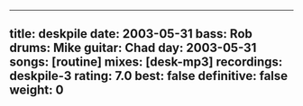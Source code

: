 
---
title: deskpile
date: 2003-05-31
bass:	Rob
drums:	Mike
guitar:	Chad
day: 2003-05-31
songs: [routine]
mixes: [desk-mp3]
recordings: deskpile-3
rating: 7.0
best: false
definitive: false
weight: 0
---
